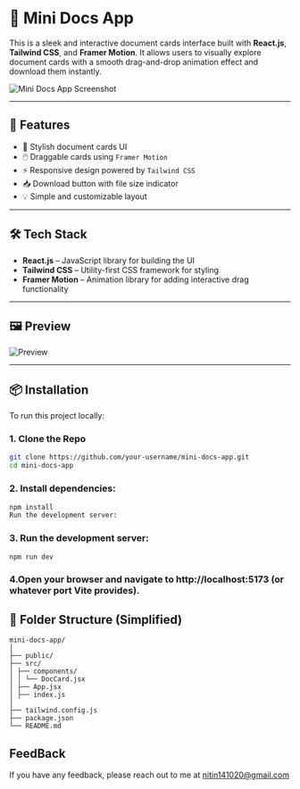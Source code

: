 # 📄 Mini Docs App

This is a sleek and interactive document cards interface built with **React.js**, **Tailwind CSS**, and **Framer Motion**. It allows users to visually explore document cards with a smooth drag-and-drop animation effect and download them instantly.

![Mini Docs App Screenshot](./path-to-screenshot.png) <!-- Replace with actual path or GitHub image URL -->

---

## 🚀 Features

- 📁 Stylish document cards UI
- 🖱️ Draggable cards using `Framer Motion`
- ⚡ Responsive design powered by `Tailwind CSS`
- 📥 Download button with file size indicator
- 💡 Simple and customizable layout

---

## 🛠️ Tech Stack

- **React.js** – JavaScript library for building the UI
- **Tailwind CSS** – Utility-first CSS framework for styling
- **Framer Motion** – Animation library for adding interactive drag functionality

---

## 🖼️ Preview

![Preview](./path-to-screenshot.png) <!-- Replace with actual image path -->

---

## 📦 Installation

To run this project locally:

### 1. Clone the Repo
   ```bash
   git clone https://github.com/your-username/mini-docs-app.git
   cd mini-docs-app
   ```

### 2. Install dependencies:
   ```bash
   npm install
   Run the development server:
   ```
### 3. Run the development server:
   ```bash
   npm run dev
   ```
### 4.Open your browser and navigate to http://localhost:5173 (or whatever port Vite provides).

##  📁 Folder Structure (Simplified)
```
mini-docs-app/
│
├── public/
├── src/
│ ├── components/
│ │ └── DocCard.jsx
│ ├── App.jsx
│ ├── index.js
│
├── tailwind.config.js
├── package.json
└── README.md
```

## FeedBack
If you have any feedback, please reach out to me at nitin141020@gmail.com
